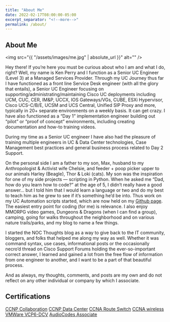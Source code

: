 ```yaml
---
title: "About Me"
date: 2022-02-17T08:00:00-05:00
excerpt_separator: "<!--more-->"
permalink: /about/
---
```

## About Me

<span class="image left"><img src="{{ "/assets/images/me.jpg" | absolute_url }}" alt="" /></span>

Hey there! If you’re here you must be curious about who I am and what I do, right? Well, my name is Ken Perry and I function as a Senior UC Engineer (Level 3) at a Managed Services Provider. Through my UC Journey thus far I have functioned as a front line Service Desk engineer (with all the glory that entails), a Senior UC Engineer focusing on supporting/administrating/maintaining Cisco UC deployments including UCM, CUC, CER, IM&P, UCCX, IOS Gateways/VGs, CUBE, ESXi Hypervisor, Cisco UCS-C/B/E, UCSM and UCS Central, Unified SIP Proxy and more, typically in 20+ separate environments on a weekly basis. It can get crazy. I have also functioned as a “Day 1” implementation engineer building out “pilot” or “proof of concept” environments, including creating documentation and how-to training videos.

<!--more-->

During my time as a Senior UC engineer I have also had the pleasure of training multiple engineers in UC & Data Center technologies, Case Management best practices and general business process related to Day 2 Support.

On the personal side I am a father to my son, Max, husband to my Anthropologist & Activist wife Chelsie, and feeder + poop picker upper to our animals Harley (Beagle), Thor & Loki (cats). My son was the inspiration for one of my side projects — scripting in Python. When he asked me “Dad, how do you learn how to code?” at the age of 5, I didn’t really have a good answer… but I told him that I would learn a language or two and do my best to teach him as he grew to see if it’s something he’d be into. Thus work on my UC Automation scripts started, which are now held on my [Github page](https://github.com/UnHall0w3d). The easiest entry point for coding (for me) is relevance. I also enjoy MMORPG video games, Dungeons & Dragons (when I can find a group), camping, going for walks throughout the neighborhood and on various nature trails/parks, and my blog to name a few things.

I started the NOC Thoughts blog as a way to give back to the IT community, bloggers, and folks that helped me along my way as well. Whether it was command syntax, use cases, informational posts or the occasionally necro’d thread on Cisco Support Forums holding the ever-so-important correct answer, I learned and gained a lot from the free flow of information from one engineer to another, and I want to be a part of that beautiful process.

And as always, my thoughts, comments, and posts are my own and do not reflect on any other individual or company by which I associate.

## Certifications

[CCNP Collaboration](https://www.youracclaim.com/badges/2d279524-027b-4122-9464-4f0a7c8ff84a/public_url)
[CCNP Data Center](https://www.youracclaim.com/badges/356da7c5-47f9-42c9-b5c8-749304d57b01/public_url)
[CCNA Route Switch](https://www.youracclaim.com/badges/2675a7a1-f8c0-49b7-a070-5d315238d3c3/public_url)
[CCNA wireless](https://www.youracclaim.com/badges/ce199e29-b5c9-49e5-bd40-c68c2765a4bd/public_url)
[VMWare VCP6-DCV](https://www.youracclaim.com/badges/e4dab60b-1d69-49fb-b63f-50ddad56a1d7/public_url)
[AudioCodes Associate](https://www.linkedin.com/in/kperryuc/)
